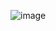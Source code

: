 ![image](https://github.com/bukka5sandhya/MoviePage/assets/133884532/530b22c9-2e6b-4297-817d-86cc2aa1ff4a)
